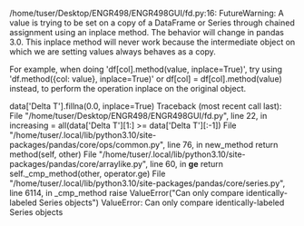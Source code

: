  
/home/tuser/Desktop/ENGR498/ENGR498GUI/fd.py:16: FutureWarning: A value is trying to be set on a copy of a DataFrame or Series through chained assignment using an inplace method.
The behavior will change in pandas 3.0. This inplace method will never work because the intermediate object on which we are setting values always behaves as a copy.

For example, when doing 'df[col].method(value, inplace=True)', try using 'df.method({col: value}, inplace=True)' or df[col] = df[col].method(value) instead, to perform the operation inplace on the original object.


  data['Delta T'].fillna(0.0, inplace=True)
Traceback (most recent call last):
  File "/home/tuser/Desktop/ENGR498/ENGR498GUI/fd.py", line 22, in <module>
    increasing = all(data['Delta T'][1:] >= data['Delta T'][:-1])
  File "/home/tuser/.local/lib/python3.10/site-packages/pandas/core/ops/common.py", line 76, in new_method
    return method(self, other)
  File "/home/tuser/.local/lib/python3.10/site-packages/pandas/core/arraylike.py", line 60, in __ge__
    return self._cmp_method(other, operator.ge)
  File "/home/tuser/.local/lib/python3.10/site-packages/pandas/core/series.py", line 6114, in _cmp_method
    raise ValueError("Can only compare identically-labeled Series objects")
ValueError: Can only compare identically-labeled Series objects
